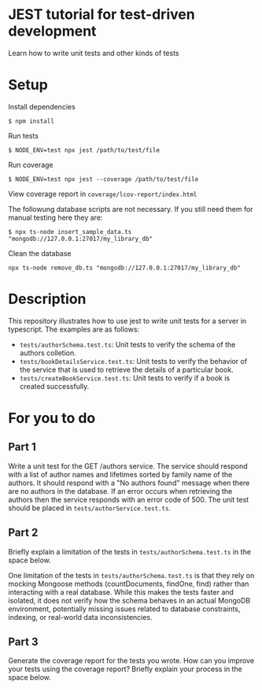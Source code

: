# JEST tutorial for test-driven development
Learn how to write unit tests and other kinds of tests

# Setup

Install dependencies

`$ npm install`

Run tests

`$ NODE_ENV=test npx jest /path/to/test/file`

Run coverage

`$ NODE_ENV=test npx jest --coverage /path/to/test/file`

View coverage report in `coverage/lcov-report/index.html`

The followung database scripts are not necessary. If you still need
them for manual testing here they are:

`$ npx ts-node insert_sample_data.ts "mongodb://127.0.0.1:27017/my_library_db"`

Clean the database

`npx ts-node remove_db.ts "mongodb://127.0.0.1:27017/my_library_db"`

# Description

This repository illustrates how to use jest to write unit tests 
for a server in typescript. The examples are as follows:

- `tests/authorSchema.test.ts`: Unit tests to verify the schema of the authors colletion. 
- `tests/bookDetailsService.test.ts`: Unit tests to verify the behavior of the service that is used to retrieve the details of a particular book.
- `tests/createBookService.test.ts`: Unit tests to verify if a book is created successfully.

# For you to do

## Part 1

Write a unit test for the GET /authors service. 
The service should respond with a list of author names and lifetimes sorted by family name of the authors. It should respond
with a "No authors found" message when there are no authors in the database. If an error occurs when retrieving the authors then the
service responds with an error code of 500. The unit test
should be placed in `tests/authorService.test.ts`.

## Part 2

Briefly explain a limitation of the tests in `tests/authorSchema.test.ts` in the space below.

One limitation of the tests in `tests/authorSchema.test.ts` is that they rely on mocking Mongoose methods (countDocuments, findOne, find) rather than interacting with a real database. While this makes the tests faster and isolated, it does not verify how the schema behaves in an actual MongoDB environment, potentially missing issues related to database constraints, indexing, or real-world data inconsistencies.

## Part 3

Generate the coverage report for the tests you wrote. How can you improve
your tests using the coverage report? Briefly explain your 
process in the space below.
